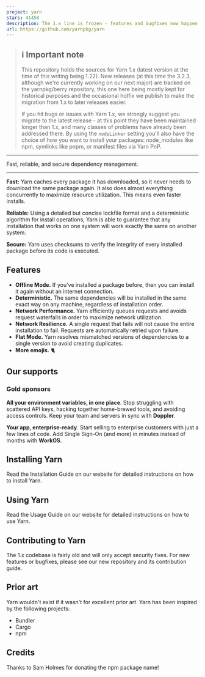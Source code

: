 ```yaml
---
project: yarn
stars: 41458
description: The 1.x line is frozen - features and bugfixes now happen on https://github.com/yarnpkg/berry
url: https://github.com/yarnpkg/yarn
---
```


> ℹ️ Important note
> -----------------
> 
> This repository holds the sources for Yarn 1.x (latest version at the time of this writing being 1.22). New releases (at this time the 3.2.3, although we're currently working on our next major) are tracked on the yarnpkg/berry repository, this one here being mostly kept for historical purposes and the occasional hotfix we publish to make the migration from 1.x to later releases easier.
> 
> If you hit bugs or issues with Yarn 1.x, we strongly suggest you migrate to the latest release - at this point they have been maintained longer than 1.x, and many classes of problems have already been addressed there. By using the `nodeLinker` setting you'll also have the choice of how you want to install your packages: node\_modules like npm, symlinks like pnpm, or manifest files via Yarn PnP.

* * *

Fast, reliable, and secure dependency management.

* * *

**Fast:** Yarn caches every package it has downloaded, so it never needs to download the same package again. It also does almost everything concurrently to maximize resource utilization. This means even faster installs.

**Reliable:** Using a detailed but concise lockfile format and a deterministic algorithm for install operations, Yarn is able to guarantee that any installation that works on one system will work exactly the same on another system.

**Secure:** Yarn uses checksums to verify the integrity of every installed package before its code is executed.

Features
--------

-   **Offline Mode.** If you've installed a package before, then you can install it again without an internet connection.
-   **Deterministic.** The same dependencies will be installed in the same exact way on any machine, regardless of installation order.
-   **Network Performance.** Yarn efficiently queues requests and avoids request waterfalls in order to maximize network utilization.
-   **Network Resilience.** A single request that fails will not cause the entire installation to fail. Requests are automatically retried upon failure.
-   **Flat Mode.** Yarn resolves mismatched versions of dependencies to a single version to avoid creating duplicates.
-   **More emojis.** 🐈

Our supports
------------

### Gold sponsors

**All your environment variables, in one place**. Stop struggling with scattered API keys, hacking together home-brewed tools, and avoiding access controls. Keep your team and servers in sync with **Doppler**.

**Your app, enterprise-ready**. Start selling to enterprise customers with just a few lines of code. Add Single Sign-On (and more) in minutes instead of months with **WorkOS**.

Installing Yarn
---------------

Read the Installation Guide on our website for detailed instructions on how to install Yarn.

Using Yarn
----------

Read the Usage Guide on our website for detailed instructions on how to use Yarn.

Contributing to Yarn
--------------------

The 1.x codebase is fairly old and will only accept security fixes. For new features or bugfixes, please see our new repository and its contribution guide.

Prior art
---------

Yarn wouldn't exist if it wasn't for excellent prior art. Yarn has been inspired by the following projects:

-   Bundler
-   Cargo
-   npm

Credits
-------

Thanks to Sam Holmes for donating the npm package name!
